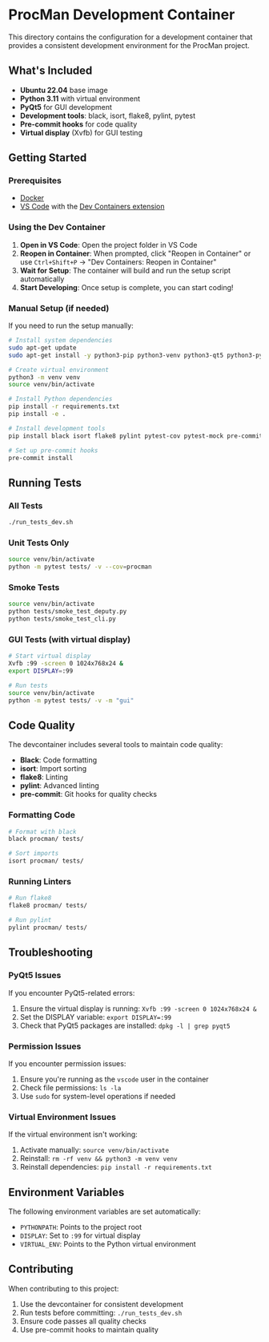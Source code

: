 # ProcMan Development Container

This directory contains the configuration for a development container that provides a consistent development environment for the ProcMan project.

## What's Included

- **Ubuntu 22.04** base image
- **Python 3.11** with virtual environment
- **PyQt5** for GUI development
- **Development tools**: black, isort, flake8, pylint, pytest
- **Pre-commit hooks** for code quality
- **Virtual display** (Xvfb) for GUI testing

## Getting Started

### Prerequisites

- [Docker](https://docs.docker.com/get-docker/)
- [VS Code](https://code.visualstudio.com/) with the [Dev Containers extension](https://marketplace.visualstudio.com/items?itemName=ms-vscode-remote.remote-containers)

### Using the Dev Container

1. **Open in VS Code**: Open the project folder in VS Code
2. **Reopen in Container**: When prompted, click "Reopen in Container" or use `Ctrl+Shift+P` → "Dev Containers: Reopen in Container"
3. **Wait for Setup**: The container will build and run the setup script automatically
4. **Start Developing**: Once setup is complete, you can start coding!

### Manual Setup (if needed)

If you need to run the setup manually:

```bash
# Install system dependencies
sudo apt-get update
sudo apt-get install -y python3-pip python3-venv python3-qt5 python3-pyqt5.qtcore python3-pyqt5.qtgui python3-pyqt5.qtwidgets xvfb

# Create virtual environment
python3 -m venv venv
source venv/bin/activate

# Install Python dependencies
pip install -r requirements.txt
pip install -e .

# Install development tools
pip install black isort flake8 pylint pytest-cov pytest-mock pre-commit

# Set up pre-commit hooks
pre-commit install
```

## Running Tests

### All Tests
```bash
./run_tests_dev.sh
```

### Unit Tests Only
```bash
source venv/bin/activate
python -m pytest tests/ -v --cov=procman
```

### Smoke Tests
```bash
source venv/bin/activate
python tests/smoke_test_deputy.py
python tests/smoke_test_cli.py
```

### GUI Tests (with virtual display)
```bash
# Start virtual display
Xvfb :99 -screen 0 1024x768x24 &
export DISPLAY=:99

# Run tests
source venv/bin/activate
python -m pytest tests/ -v -m "gui"
```

## Code Quality

The devcontainer includes several tools to maintain code quality:

- **Black**: Code formatting
- **isort**: Import sorting
- **flake8**: Linting
- **pylint**: Advanced linting
- **pre-commit**: Git hooks for quality checks

### Formatting Code
```bash
# Format with black
black procman/ tests/

# Sort imports
isort procman/ tests/
```

### Running Linters
```bash
# Run flake8
flake8 procman/ tests/

# Run pylint
pylint procman/ tests/
```

## Troubleshooting

### PyQt5 Issues
If you encounter PyQt5-related errors:
1. Ensure the virtual display is running: `Xvfb :99 -screen 0 1024x768x24 &`
2. Set the DISPLAY variable: `export DISPLAY=:99`
3. Check that PyQt5 packages are installed: `dpkg -l | grep pyqt5`

### Permission Issues
If you encounter permission issues:
1. Ensure you're running as the `vscode` user in the container
2. Check file permissions: `ls -la`
3. Use `sudo` for system-level operations if needed

### Virtual Environment Issues
If the virtual environment isn't working:
1. Activate manually: `source venv/bin/activate`
2. Reinstall: `rm -rf venv && python3 -m venv venv`
3. Reinstall dependencies: `pip install -r requirements.txt`

## Environment Variables

The following environment variables are set automatically:
- `PYTHONPATH`: Points to the project root
- `DISPLAY`: Set to `:99` for virtual display
- `VIRTUAL_ENV`: Points to the Python virtual environment

## Contributing

When contributing to this project:
1. Use the devcontainer for consistent development
2. Run tests before committing: `./run_tests_dev.sh`
3. Ensure code passes all quality checks
4. Use pre-commit hooks to maintain quality

